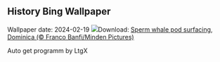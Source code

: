 ## History Bing Wallpaper
Wallpaper date: 2024-02-19
![](https://www.bing.com/th?id=OHR.DominicaWhales_EN-CA6901378196_UHD.jpg&w=1000)Download: [Sperm whale pod surfacing, Dominica (© Franco Banfi/Minden Pictures)](https://www.bing.com/th?id=OHR.DominicaWhales_EN-CA6901378196_UHD.jpg)

Auto get programm by LtgX
